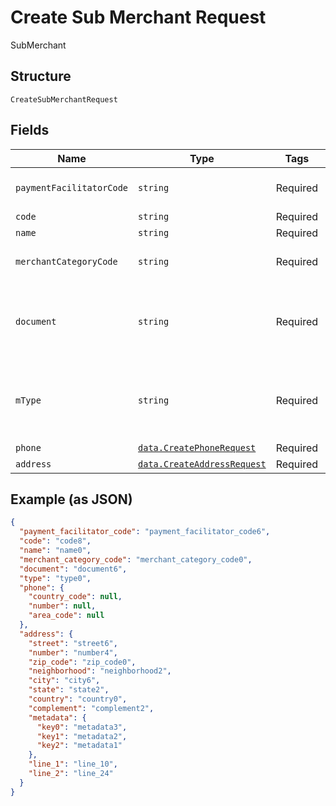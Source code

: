 
# Create Sub Merchant Request

SubMerchant

## Structure

`CreateSubMerchantRequest`

## Fields

| Name | Type | Tags | Description |
|  --- | --- | --- | --- |
| `paymentFacilitatorCode` | `string` | Required | Payment Facilitator Code |
| `code` | `string` | Required | Code |
| `name` | `string` | Required | Name |
| `merchantCategoryCode` | `string` | Required | Merchant Category Code |
| `document` | `string` | Required | Document number. Only numbers, no special characters. |
| `mType` | `string` | Required | Document type. Can be either 'individual' or 'company' |
| `phone` | [`data.CreatePhoneRequest`](../../doc/models/create-phone-request.md) | Required | Phone |
| `address` | [`data.CreateAddressRequest`](../../doc/models/create-address-request.md) | Required | Address |

## Example (as JSON)

```json
{
  "payment_facilitator_code": "payment_facilitator_code6",
  "code": "code8",
  "name": "name0",
  "merchant_category_code": "merchant_category_code0",
  "document": "document6",
  "type": "type0",
  "phone": {
    "country_code": null,
    "number": null,
    "area_code": null
  },
  "address": {
    "street": "street6",
    "number": "number4",
    "zip_code": "zip_code0",
    "neighborhood": "neighborhood2",
    "city": "city6",
    "state": "state2",
    "country": "country0",
    "complement": "complement2",
    "metadata": {
      "key0": "metadata3",
      "key1": "metadata2",
      "key2": "metadata1"
    },
    "line_1": "line_10",
    "line_2": "line_24"
  }
}
```

